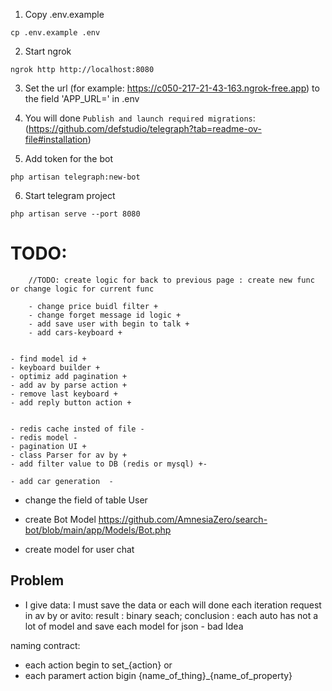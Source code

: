1. Copy .env.example 
```
cp .env.example .env 

```

2. Start ngrok
```
ngrok http http://localhost:8080

```

3. Set the url (for example: https://c050-217-21-43-163.ngrok-free.app) to the field 'APP_URL=' in .env

4. You will done `Publish and launch required migrations`: (https://github.com/defstudio/telegraph?tab=readme-ov-file#installation)

5. Add token for the bot 
``` 
php artisan telegraph:new-bot
```
6. Start telegram project 
```
php artisan serve --port 8080
```







# TODO: 

        //TODO: create logic for back to previous page : create new func or change logic for current func

        - change price buidl filter +
        - change forget message id logic +
        - add save user with begin to talk +
        - add cars-keyboard +


    - find model id +
    - keyboard builder + 
    - optimiz add pagination + 
    - add av by parse action + 
    - remove last keyboard + 
    - add reply button action +

    
    - redis cache insted of file -  
    - redis model -
    - pagination UI +  
    - class Parser for av by + 
    - add filter value to DB (redis or mysql) +-

    - add car generation  -


 - change the field of table User 
 - create Bot Model https://github.com/AmnesiaZero/search-bot/blob/main/app/Models/Bot.php

- create model for user chat 

## Problem
 - I give data: I must save the data or each will done each iteration request in av by or avito: result : binary seach; conclusion : each auto has not a lot of model and save each model for json - bad Idea


naming contract: 
 - each action begin to set_{action} or 
 - each paramert action bigin {name_of_thing}_{name_of_property}

